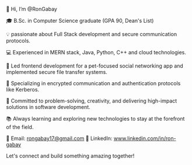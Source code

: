 👋 Hi, I’m @RonGabay

🎓 B.Sc. in Computer Science graduate (GPA 90, Dean's List)

💡 passionate about Full Stack development and secure communication protocols.

💻 Experienced in MERN stack, Java, Python, C++ and cloud technologies. 

🚀 Led frontend development for a pet-focused social networking app and implemented secure file transfer systems.

🔐 Specializing in encrypted communication and authentication protocols like Kerberos.

🌟 Committed to problem-solving, creativity, and delivering high-impact solutions in software development.

📚 Always learning and exploring new technologies to stay at the forefront of the field.

📧 Email: rongabay17@gmail.com
🔗 LinkedIn: www.linkedin.com/in/ron-gabay

Let's connect and build something amazing together!

<!---
RonGabay/RonGabay is a ✨ special ✨ repository because its `README.md` (this file) appears on your GitHub profile.
You can click the Preview link to take a look at your changes.
--->
